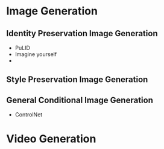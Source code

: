 # Image Generation
## Identity Preservation Image Generation
- PuLID
- Imagine yourself
- 

## Style Preservation Image Generation

## General Conditional Image Generation
- ControlNet


# Video Generation
